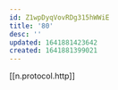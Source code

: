 ```yaml
---
id: Z1wpDyqVovRDg315hWWiE
title: '80'
desc: ''
updated: 1641881423642
created: 1641881399021
---
```


[[n.protocol.http]]
